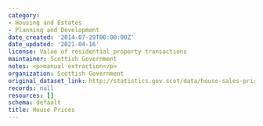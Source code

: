 ```yaml
---
category:
- Housing and Estates
- Planning and Development
date_created: '2014-07-29T00:00:00Z'
date_updated: '2021-04-16'
license: Value of residential property transactions
maintainer: Scottish Government
notes: <p>manual extraction</p>
organization: Scottish Government
original_dataset_link: http://statistics.gov.scot/data/house-sales-prices
records: null
resources: []
schema: default
title: House Prices
---
```

